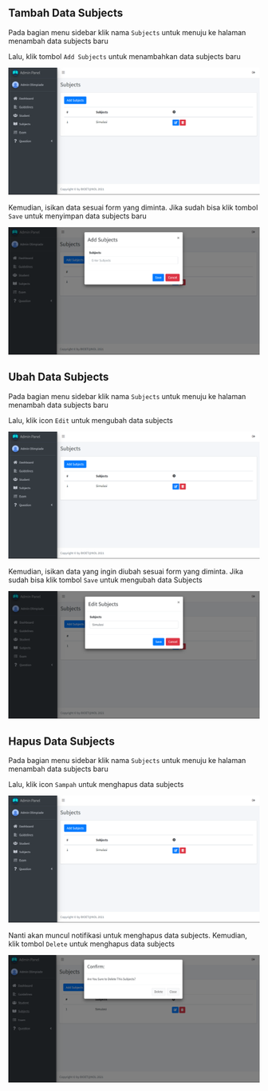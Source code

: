 ## Tambah Data Subjects

Pada bagian menu sidebar klik nama `Subjects` untuk menuju ke halaman menambah data subjects baru

Lalu, klik tombol `Add Subjects` untuk menambahkan data subjects baru

![Daftar Subjects](_images/subjects/daftar_subjects.png "Daftar Subjects")

Kemudian, isikan data sesuai form yang diminta. Jika sudah bisa klik tombol `Save` untuk menyimpan data subjects baru

![Tambah Subjects](_images/subjects/tambah_subjects.png "Tambah Subjects")

## Ubah Data Subjects

Pada bagian menu sidebar klik nama `Subjects` untuk menuju ke halaman menambah data subjects baru

Lalu, klik icon `Edit` untuk mengubah data subjects

![Daftar Subjects](_images/subjects/daftar_subjects.png "Daftar Subjects")

Kemudian, isikan data yang ingin diubah sesuai form yang diminta. Jika sudah bisa klik tombol `Save` untuk mengubah data Subjects

![Ubah Subjects](_images/subjects/ubah_subjects.png "Ubah Subjects")

## Hapus Data Subjects

Pada bagian menu sidebar klik nama `Subjects` untuk menuju ke halaman menambah data subjects baru

Lalu, klik icon `Sampah` untuk menghapus data subjects

![Daftar Subjects](_images/subjects/daftar_subjects.png "Daftar Subjects")

Nanti akan muncul notifikasi untuk menghapus data subjects. Kemudian, klik tombol `Delete` untuk menghapus data subjects

![Hapus Subjects](_images/subjects/hapus_subjects.png "Hapus Subjects")
